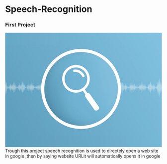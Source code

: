 # Speech-Recognition
### First Project
![alt text](images/wordpress-voice-search-guide-1.jpg)
Trough this project speech recognition is used to directely open a web site in google ,then by saying website URLit will automatically opens it in google
